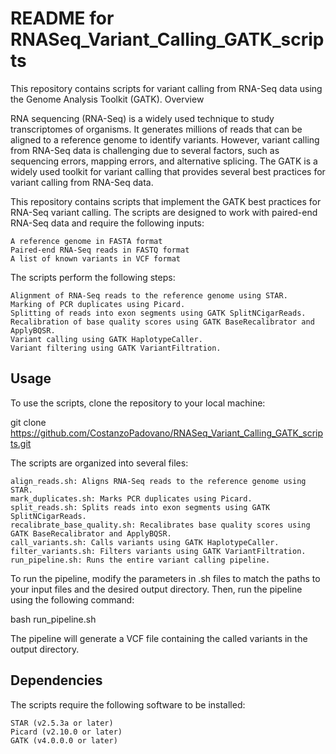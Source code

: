 # README for RNASeq_Variant_Calling_GATK_scripts

This repository contains scripts for variant calling from RNA-Seq data using the Genome Analysis Toolkit (GATK).
Overview

RNA sequencing (RNA-Seq) is a widely used technique to study transcriptomes of organisms. It generates millions of reads that can be aligned to a reference genome to identify variants. However, variant calling from RNA-Seq data is challenging due to several factors, such as sequencing errors, mapping errors, and alternative splicing. The GATK is a widely used toolkit for variant calling that provides several best practices for variant calling from RNA-Seq data.

This repository contains scripts that implement the GATK best practices for RNA-Seq variant calling. The scripts are designed to work with paired-end RNA-Seq data and require the following inputs:

    A reference genome in FASTA format
    Paired-end RNA-Seq reads in FASTQ format
    A list of known variants in VCF format

The scripts perform the following steps:

    Alignment of RNA-Seq reads to the reference genome using STAR.
    Marking of PCR duplicates using Picard.
    Splitting of reads into exon segments using GATK SplitNCigarReads.
    Recalibration of base quality scores using GATK BaseRecalibrator and ApplyBQSR.
    Variant calling using GATK HaplotypeCaller.
    Variant filtering using GATK VariantFiltration.

## Usage

To use the scripts, clone the repository to your local machine:

git clone https://github.com/CostanzoPadovano/RNASeq_Variant_Calling_GATK_scripts.git

The scripts are organized into several files:

    align_reads.sh: Aligns RNA-Seq reads to the reference genome using STAR.
    mark_duplicates.sh: Marks PCR duplicates using Picard.
    split_reads.sh: Splits reads into exon segments using GATK SplitNCigarReads.
    recalibrate_base_quality.sh: Recalibrates base quality scores using GATK BaseRecalibrator and ApplyBQSR.
    call_variants.sh: Calls variants using GATK HaplotypeCaller.
    filter_variants.sh: Filters variants using GATK VariantFiltration.
    run_pipeline.sh: Runs the entire variant calling pipeline.

To run the pipeline, modify the parameters in .sh files to match the paths to your input files and the desired output directory. Then, run the pipeline using the following command:

bash run_pipeline.sh

The pipeline will generate a VCF file containing the called variants in the output directory.

## Dependencies

The scripts require the following software to be installed:

    STAR (v2.5.3a or later)
    Picard (v2.10.0 or later)
    GATK (v4.0.0.0 or later)
